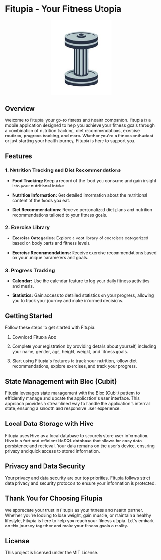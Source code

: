 # Fitupia - Your Fitness Utopia

<p align="center"><img src="assets/logo2.jpg" width = 200></p>

## Overview

Welcome to Fitupia, your go-to fitness and health companion. Fitupia is a mobile application designed to help you achieve your fitness goals through a combination of nutrition tracking, diet recommendations, exercise routines, progress tracking, and more. Whether you're a fitness enthusiast or just starting your health journey, Fitupia is here to support you.

## Features

### 1. Nutrition Tracking and Diet Recommendations

- **Food Tracking:** Keep a record of the food you consume and gain insight into your nutritional intake.

- **Nutrition Information:** Get detailed information about the nutritional content of the foods you eat.

- **Diet Recommendations**: Receive personalized diet plans and nutrition recommendations tailored to your fitness goals.

### 2. Exercise Library

- **Exercise Categories:** Explore a vast library of exercises categorized based on body parts and fitness levels.

- **Exercise Recommendations:** Receive exercise recommendations based on your unique parameters and goals.

### 3. Progress Tracking

- **Calendar:** Use the calendar feature to log your daily fitness activities and meals.

- **Statistics:** Gain access to detailed statistics on your progress, allowing you to track your journey and make informed decisions.

## Getting Started

Follow these steps to get started with Fitupia:

1. Download Fitupia App

2. Complete your registration by providing details about yourself, including your name, gender, age, height, weight, and fitness goals.

3. Start using Fitupia's features to track your nutrition, follow diet recommendations, explore exercises, and track your progress.

## State Management with Bloc (Cubit)

Fitupia leverages state management with the Bloc (Cubit) pattern to efficiently manage and update the application's user interface. This approach provides a streamlined way to handle the application's internal state, ensuring a smooth and responsive user experience.

## Local Data Storage with Hive

Fitupia uses Hive as a local database to securely store user information. Hive is a fast and efficient NoSQL database that allows for easy data persistence and retrieval. Your data remains on the user's device, ensuring privacy and quick access to stored information.

## Privacy and Data Security

Your privacy and data security are our top priorities. Fitupia follows strict data privacy and security protocols to ensure your information is protected.

## Thank You for Choosing Fitupia

We appreciate your trust in Fitupia as your fitness and health partner. Whether you're looking to lose weight, gain muscle, or maintain a healthy lifestyle, Fitupia is here to help you reach your fitness utopia. Let's embark on this journey together and make your fitness goals a reality.

## License

This project is licensed under the MIT License.

